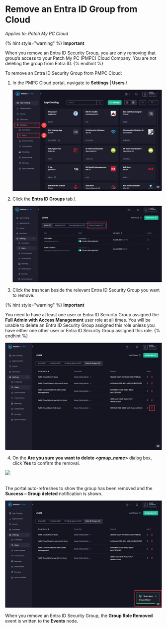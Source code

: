 # Remove an Entra ID Group from Cloud

_Applies to: Patch My PC Cloud_

{% hint style="warning" %}
**Important**

When you remove an Entra ID Security Group, you are only removing that group’s access to your Patch My PC (PMPC) Cloud Company. You are not deleting the group from Entra ID.
{% endhint %}

To remove an Entra ID Security Group from PMPC Cloud:

1.  In the PMPC Cloud portal, navigate to **Settings | Users**.\\

    ![Navigating to “Settings | Users”](<../../../../.gitbook/assets/image-(2234) (1).png>)
2.  Click the **Entra ID Groups** tab.\\

    ![Clicking the “Entra ID Groups” tab](<../../../../.gitbook/assets/image-(2235) (1).png>)
3. Click the trashcan beside the relevant Entra ID Security Group you want to remove.

{% hint style="warning" %}
**Important**

You need to have at least one user or Entra ID Security Group assigned the **Full Admin with Access Management** user role at all times. You will be unable to delete an Entra ID Security Group assigned this role unless you have either one other user or Entra ID Security Group assigned this role.
{% endhint %}

![Clicking the trashcan beside the relevant Entra group you want to delete](<../../../../.gitbook/assets/image-(2236) (1).png>)

4. On the **Are you sure you want to delete <**_**group\_name**_**>** dialog box, click **Yes** to confirm the removal.

![](../../../../.gitbook/assets/image-\(2237\).png)

\
The portal auto-refreshes to show the group has been removed and the **Success – Group deleted** notification is shown.

![Portal auto-refreshing to show the group has been removed and the “Success – Group deleted” notification is shown](<../../../../.gitbook/assets/image-(2238) (1).png>)

When you remove an Entra ID Security Group, the **Group Role Removed** event is written to the **Events** node.
